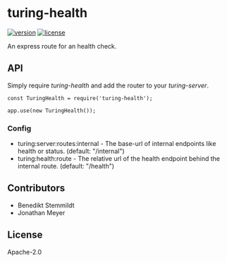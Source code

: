 # turing-health

[![version](https://img.shields.io/npm/v/turing-health.svg)](https://www.npmjs.com/package/turing-health) [![license](https://img.shields.io/npm/l/turing-health.svg)](./LICENSE)

An express route for an health check.

## API

Simply require _turing-health_ and add the router to your _turing-server_.

    const TuringHealth = require('turing-health');

    app.use(new TuringHealth());

### Config

- turing:server:routes:internal - The base-url of internal endpoints like health or status. (default: "/internal")
- turing:health:route - The relative url of the health endpoint behind the internal route. (default: "/health")

## Contributors

- Benedikt Stemmildt
- Jonathan Meyer

## License

Apache-2.0
